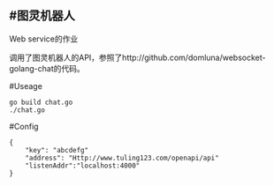 #图灵机器人
---
Web service的作业

调用了图灵机器人的API，参照了http://github.com/domluna/websocket-golang-chat的代码。

#Useage

```
go build chat.go
./chat.go
```

#Config

```
{
  	"key": "abcdefg"
  	"address": "Http://www.tuling123.com/openapi/api"
    "listenAddr":"localhost:4000"
}
```
